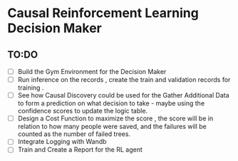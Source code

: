 # Causal Reinforcement Learning Decision Maker

## TO:DO 

- [ ] Build the Gym Environment for the Decision Maker
- [ ] Run inference on the records , create the train and validation records for training . 
- [ ] See how Causal Discovery could be used for the Gather Additional Data to form a prediction on what decision to take - maybe using the confidence scores to update the logic table. 
- [ ] Design a Cost Function to maximize the score , the score will be in relation to how many people were saved, and the failures will be counted as the number of failed trees.
- [ ] Integrate Logging with Wandb
- [ ] Train and Create a Report for the RL agent 